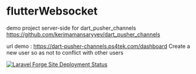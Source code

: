 # flutterWebsocket
 demo project server-side for dart_pusher_channels https://github.com/kerimamansaryyev/dart_pusher_channels
 
 url demo : https://dart-pusher-channels.ps4tek.com/dashboard
 Create a new user so as not to conflict with other users
 
 [![Laravel Forge Site Deployment Status](https://img.shields.io/endpoint?url=https%3A%2F%2Fforge.laravel.com%2Fsite-badges%2F3b7a0e4d-a030-4825-907c-caa3dd5602d8%3Fdate%3D1%26commit%3D1&style=for-the-badge)](https://forge.laravel.com)



